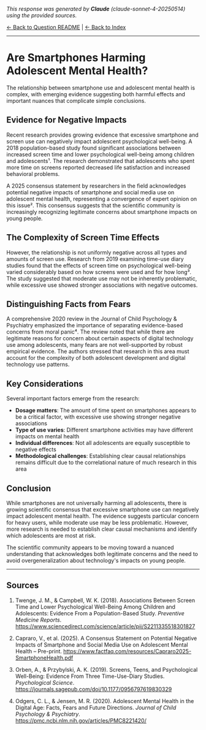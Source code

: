 <!-- 
Generated by: claude
Model: claude-sonnet-4-20250514
Prompt type: sources
Generated at: 2025-06-07T16:05:13.046812
-->

*This response was generated by **Claude** (claude-sonnet-4-20250514) using the provided sources.*

[← Back to Question README](README.md) | [← Back to Index](../README.md)

---

# Are Smartphones Harming Adolescent Mental Health?

The relationship between smartphone use and adolescent mental health is complex, with emerging evidence suggesting both harmful effects and important nuances that complicate simple conclusions.

## Evidence for Negative Impacts

Recent research provides growing evidence that excessive smartphone and screen use can negatively impact adolescent psychological well-being. A 2018 population-based study found significant associations between increased screen time and lower psychological well-being among children and adolescents¹. The research demonstrated that adolescents who spent more time on screens reported decreased life satisfaction and increased behavioral problems.

A 2025 consensus statement by researchers in the field acknowledges potential negative impacts of smartphone and social media use on adolescent mental health, representing a convergence of expert opinion on this issue². This consensus suggests that the scientific community is increasingly recognizing legitimate concerns about smartphone impacts on young people.

## The Complexity of Screen Time Effects

However, the relationship is not uniformly negative across all types and amounts of screen use. Research from 2019 examining time-use diary studies found that the effects of screen time on psychological well-being varied considerably based on how screens were used and for how long³. The study suggested that moderate use may not be inherently problematic, while excessive use showed stronger associations with negative outcomes.

## Distinguishing Facts from Fears

A comprehensive 2020 review in the Journal of Child Psychology & Psychiatry emphasized the importance of separating evidence-based concerns from moral panic⁴. The review noted that while there are legitimate reasons for concern about certain aspects of digital technology use among adolescents, many fears are not well-supported by robust empirical evidence. The authors stressed that research in this area must account for the complexity of both adolescent development and digital technology use patterns.

## Key Considerations

Several important factors emerge from the research:

- **Dosage matters**: The amount of time spent on smartphones appears to be a critical factor, with excessive use showing stronger negative associations
- **Type of use varies**: Different smartphone activities may have different impacts on mental health
- **Individual differences**: Not all adolescents are equally susceptible to negative effects
- **Methodological challenges**: Establishing clear causal relationships remains difficult due to the correlational nature of much research in this area

## Conclusion

While smartphones are not universally harming all adolescents, there is growing scientific consensus that excessive smartphone use can negatively impact adolescent mental health. The evidence suggests particular concern for heavy users, while moderate use may be less problematic. However, more research is needed to establish clear causal mechanisms and identify which adolescents are most at risk.

The scientific community appears to be moving toward a nuanced understanding that acknowledges both legitimate concerns and the need to avoid overgeneralization about technology's impacts on young people.

---

## Sources

1. Twenge, J. M., & Campbell, W. K. (2018). Associations Between Screen Time and Lower Psychological Well-Being Among Children and Adolescents: Evidence From a Population-Based Study. *Preventive Medicine Reports*. https://www.sciencedirect.com/science/article/pii/S2211335518301827

2. Capraro, V., et al. (2025). A Consensus Statement on Potential Negative Impacts of Smartphone and Social Media Use on Adolescent Mental Health – Pre-print. https://www.factfaq.com/resources/Capraro2025-SmartphoneHealth.pdf

3. Orben, A., & Przybylski, A. K. (2019). Screens, Teens, and Psychological Well-Being: Evidence From Three Time-Use-Diary Studies. *Psychological Science*. https://journals.sagepub.com/doi/10.1177/0956797619830329

4. Odgers, C. L., & Jensen, M. R. (2020). Adolescent Mental Health in the Digital Age: Facts, Fears and Future Directions. *Journal of Child Psychology & Psychiatry*. https://pmc.ncbi.nlm.nih.gov/articles/PMC8221420/